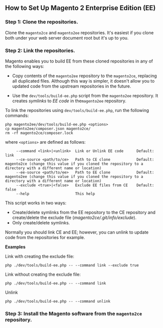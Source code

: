 <h2>How to Set Up Magento 2 Enterprise Edition (EE)</h2>

### Step 1: Clone the repositories.
Clone the `magento2ce` and `magento2ee` repositories. It's easiest if you clone both under your web server document root but it's up to you.

### Step 2: Link the repositories.
Magento enables you to build EE from these cloned repositories in any of the following ways:

*	Copy contents of the `magento2ee` repository to the `magento2ce`, replacing all duplicated files. Although this way is simpler, it doesn't allow you to updated code from the upstream repositories in the future.

*	Use the `dev/tools/build-ee.php` script from the `magento2ee` repository. It creates *symlinks* to *EE code* in  the`magento2ee` repository.

To link the repositories using `dev/tools/build-ee.php`, run the following commands:

```
php magento2ee/dev/tools/build-ee.php <options>
cp magento2ee/composer.json magento2ce/
rm -rf magento2ce/composer.lock
```

where `<options>` are defined as follows:
```
     --command <link>|<unlink>  Link or Unlink EE code      Default: link
     --ce-source <path/to/ce>   Path to CE clone            Default: magento2ce (change this value if you cloned the repository to a directory with a different name or location)
     --ee-source <path/to/ee>   Path to EE clone            Default: magento2ee (change this value if you cloned the repository to a directory with a different name or location)
     --exclude <true>|<false>   Exclude EE files from CE    Default: false
     --help                     This help
```

This script works in two ways:

* Create/delete symlinks from the EE repository to the CE repository and create/delete the exclude file (*magento2ce/.git/info/exclude*).
* Only create/delete symlinks.

Normally you should link CE and EE; however, you can unlink to update code from the repositories for example.

**Examples**

Link with creating the exclude file:
```
php ./dev/tools/build-ee.php -- --command link --exclude true
```

Link without creating the exclude file:
```
php ./dev/tools/build-ee.php -- --command link
```

Unlink
```
php ./dev/tools/build-ee.php -- --command unlink
```

### Step 3: Install the Magento software from the `magento2ce` repository.
